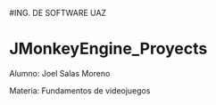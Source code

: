 #ING. DE SOFTWARE UAZ

# JMonkeyEngine_Proyects
Alumno:
Joel Salas Moreno

Materia:
Fundamentos de videojuegos




